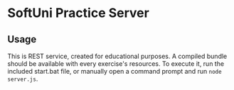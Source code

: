 # SoftUni Practice Server

## Usage

This is REST service, created for educational purposes. A compiled bundle should be available with every exercise's resources.
To execute it, run the included start.bat file, or manually open a command prompt and run `node server.js`.
